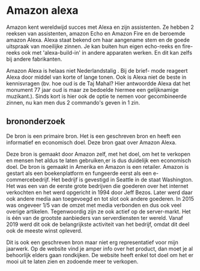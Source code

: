 # Amazon alexa

Amazon kent wereldwijd succes met Alexa en zijn assistenten. Ze hebben 2 reeksen van assistenten, amazon Echo en Amazon Fire en de beroemde amazon Alexa. Alexa staat bekend om haar aangename stem en de goede uitspraak van moeilijke zinnen. Je kan buiten hun eigen echo-reeks en fire-reeks ook met 'alexa-build-in' in andere apparaten werken. En dit kan zelfs bij andere fabrikanten.

Amazon Alexa is helaas niet Nederlandstalig . Bij de brief- mode reageert Alexa door middel van korte of lange tonen.
Ook is Alexa niet de beste in kennisvragen (bv. hoe oud is de Taj Mahal?  Hier antwoordde Alexa dat het monument 77 jaar oud is maar ze bedoelde hiermee een gelijknamige muzikant.).
Sinds kort is hier ook de optie te nemen voor gecombineerde zinnen, nu kan men dus 2 commando's geven in 1 zin.

## brononderzoek

De bron is een primaire bron. Het is een geschreven bron en heeft een informatief en economisch doel. Deze bron gaat over Amazon Alexa.

Deze bron is gemaakt door Amazon zelf, met het doel, om het te verkopen en mensen het aldus te laten gebruiken,er is dus duidelijk een economisch doel. De bron is gemaakt in Amerika en Amazon is een retailer. Amazon is gestart als een boekenplatform en fungeerde eerst als een e-commercebedrijf. Het bedrijf is gevestigd in Seattle in de staat Washington.
Het was een van de eerste grote bedrijven die goederen over het internet verkochten en het werd opgericht in 1994 door Jeff Bezos. Later werd daar ook andere media aan toegevoegd en tot slot ook andere goederen. 
In 2015 was ongeveer 1/5 van de omzet met media verbonden en dus ook veel overige artikelen. Tegenwoordig zijn ze ook actief op de server-markt. Het is één van de grootste aanbieders van serverdiensten ter wereld. Vanaf 2019 werd dit ook de belangrijkste activiteit van het bedrijf, omdat dit deel ook de meeste winst opleverd. 

Dit is ook een geschreven bron maar niet erg representatief voor mijn jaarwerk. Op de website vind je amper info over het product, dan moet je al behoorlijk elders gaan rondkijken. De website heeft enkel tot doel om het er mooi uit te laten zien en zodoende meer te verkopen. 
